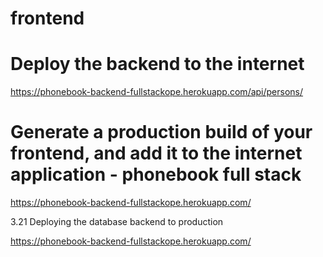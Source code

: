 # frontend

# Deploy the backend to the internet

https://phonebook-backend-fullstackope.herokuapp.com/api/persons/

# Generate a production build of your frontend, and add it to the internet application - phonebook full stack

https://phonebook-backend-fullstackope.herokuapp.com/

3.21 Deploying the database backend to production

https://phonebook-backend-fullstackope.herokuapp.com/
